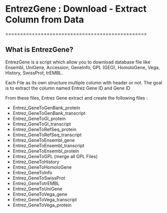 # EntrezGene : Download - Extract Column from Data
================================================

What is EntrezGene?
-------------------

EntrezGene is a script which allow you to download database file like Ensembl, UniGene, Accession, GeneInfo, GPL (GEO), 
HomoloGene, Vega, History, SwissProt, trEMBL.

Each File as its own structure multiple column with header or not. The goal is to extract the column named Entrez Gene ID and Gene ID


From these files, Entrez Gene extract and create the following files :

- Entrez_GeneToGenBank_protein
- Entrez_GeneToGenBank_transcript
- Entrez_GeneToGI_protein
- Entrez_GeneToGI_transcript
- Entrez_GeneToRefSeq_protein
- Entrez_GeneToRefSeq_transcript
- Entrez_GeneToEnsembl_gene
- Entrez_GeneToEnsembl_transcript
- Entrez_GeneToEnsembl_protein
- Entrez_GeneToGPL (merge all GPL Files)
- Entrez_GeneToHistory
- Entrez_GeneToHomoloGene
- Entrez_GeneToInfo
- Entrez_GeneToSwissProt
- Entrez_GeneTotrEMBL
- Entrez_GeneToUniGene
- Entrez_GeneToVega_gene
- Entrez_GeneToVega_transcript
- Entrez_GeneToVega_protein



